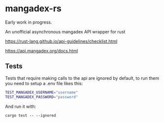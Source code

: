 # mangadex-rs
Early work in progress.

An unofficial asynchronous mangadex API wrapper for rust

https://rust-lang.github.io/api-guidelines/checklist.html

https://api.mangadex.org/docs.html

## Tests
Tests that require making calls to the api are ignored by default, to run them you need to setup a .env file likes this:

```bash
TEST_MANGADEX_USERNAME="username"
TEST_MANGADEX_PASSWORD="password"
```

And run it with:

`cargo test -- --ignored`
